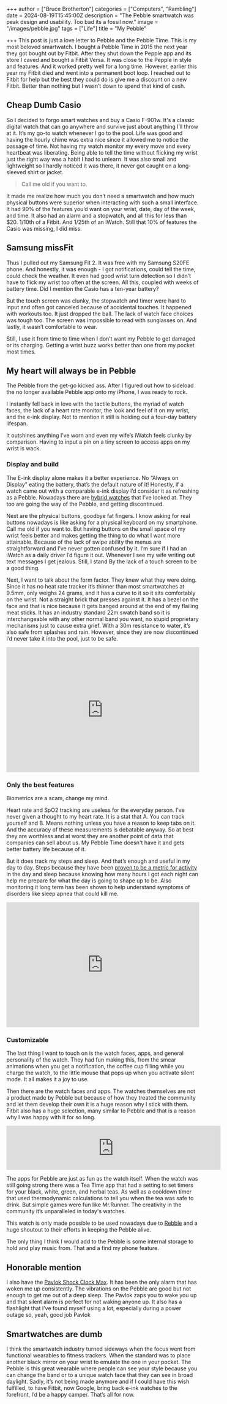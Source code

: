 +++
author = ["Bruce Brotherton"]
categories = ["Computers", "Rambling"]
date = 2024-08-19T15:45:00Z
description = "The Pebble smartwatch was peak design and usability. Too bad its a fossil now."
image = "/images/pebble.jpg"
tags = ["Life"]
title = "My Pebble"

+++
This post is just a love letter to Pebble and the Pebble Time. This is my most beloved smartwatch. I bought a Pebble Time in 2015 the next year they got bought out by Fitbit. After they shut down the Pepple app and its store I caved and bought a Fitbit Versa. It was close to the Pepple in style and features. And it worked pretty well for a long time. However, earlier this year my Fitbit died and went into a permanent boot loop. I reached out to Fitbit for help but the best they could do is give me a discount on a new Fitbit. Better than nothing but I wasn’t down to spend that kind of cash.

## Cheap Dumb Casio
So I decided to forgo smart watches and buy a Casio F-901w. It's a classic digital watch that can go anywhere and survive just about anything I’ll throw at it. It’s my go-to watch whenever I go to the pool. Life was good and having the hourly chime was extra nice since it allowed me to notice the passage of time. Not having my watch monitor my every move and every heartbeat was liberating. Being able to tell the time without flicking my wrist just the right way was a habit I had to unlearn. It was also small and lightweight so I hardly noticed it was there, it never got caught on a long-sleeved shirt or jacket.

> Call me old if you want to.

It made me realize how much you don’t need a smartwatch and how much physical buttons were superior when interacting with such a small interface. It had 90% of the features you’d want on your wrist, date, day of the week, and time. It also had an alarm and a stopwatch, and all this for less than $20. 1/10th of a Fitbit. And 1/25th of an iWatch. Still that 10% of features the Casio was missing, I did miss.

## Samsung missFit
Thus I pulled out my Samsung Fit 2. It was free with my Samsung S20FE phone. And honestly, it was enough - I got notifications, could tell the time, could check the weather. It even had good wrist turn detection so I didn’t have to flick my wrist too often at the screen. All this, coupled with weeks of battery time. Did I mention the Casio has a ten-year battery?

But the touch screen was clunky, the stopwatch and timer were hard to input and often got canceled because of accidental touches. It happened with workouts too. It just dropped the ball. The lack of watch face choices was tough too. The screen was impossible to read with sunglasses on. And lastly, it wasn’t comfortable to wear.

Still, I use it from time to time when I don’t want my Pebble to get damaged or its charging. Getting a wrist buzz works better than one from my pocket most times.

## My heart will always be in Pebble
The Pebble from the get-go kicked ass. After I figured out how to sideload the no longer available Pebble app onto my iPhone, I was ready to rock.

I instantly fell back in love with the tactile buttons, the myriad of watch faces, the lack of a heart rate monitor, the look and feel of it on my wrist, and the e-ink display. Not to mention it still is holding out a four-day battery lifespan.

It outshines anything I’ve worn and even my wife’s iWatch feels clunky by comparison. Having to input a pin on a tiny screen to access apps on my wrist is wack.

### Display and build
The E-ink display alone makes it a better experience. No “Always on Display” eating the battery, that’s the default nature of it! Honestly, if a watch came out with a comparable e-ink display I’d consider it as refreshing as a Pebble. Nowadays there are [hybrid watches](https://www.fossil.com/en-in/watches/learn-more/hybrid-hr-smartwatches/) that I’ve looked at. They too are going the way of the Pebble, and getting discontinued.

Next are the physical buttons, goodbye fat fingers. I know asking for real buttons nowadays is like asking for a physical keyboard on my smartphone. Call me old if you want to. But having buttons on the small space of my wrist feels better and makes getting the thing to do what I want more attainable. Because of the lack of swipe ability the menus are straightforward and I’ve never gotten confused by it. I’m sure if I had an iWatch as a daily driver I’d figure it out. Whenever I see my wife writing out text messages I get jealous. Still, I stand By the lack of a touch screen to be a good thing.

Next, I want to talk about the form factor. They knew what they were doing. Since it has no heat rate tracker it’s thinner than most smartwatches at 9.5mm, only weighs 24 grams, and it has a curve to it so it sits comfortably on the wrist. Not a straight brick that presses against it. It has a bezel on the face and that is nice because it gets banged around at the end of my flailing meat sticks. It has an industry standard 22m swatch band so it is interchangeable with any other normal band you want, no stupid proprietary mechanisms just to cause extra grief. With a 30m resistance to water, it’s also safe from splashes and rain. However, since they are now discontinued I’d never take it into the pool, just to be safe.

<div style="width:100%;height:0;min-height:200px;padding-bottom:25%;position:relative;"> <iframe src="https://giphy.com/embed/GQSpO8dpDesuI" width="100%" height="100%" style="position:absolute" frameBorder="0" allowFullScreen></iframe></div>


### Only the best features

Biometrics are a scam, change my mind. 

Heart rate and SpO2 tracking are useless for the everyday person. I’ve never given a thought to my heart rate. It is a stat that A. You can track yourself and B. Means nothing unless you have a reason to keep tabs on it. And the accuracy of these measurements is debatable anyway. So at best they are worthless and at worst they are another point of data that companies can sell about us. My Pebble Time doesn't have it and gets better battery life because of it.

But it does track my steps and sleep. And that’s enough and useful in my day to day. Steps because they have been [proven to be a metric for activity](https://www.health.harvard.edu/staying-healthy/large-study-finds-the-sweet-spot-for-daily-step-goals) in the day and sleep because knowing how many hours I got each night can help me prepare for what the day is going to shape up to be. Also monitoring it long term has been shown to help understand symptoms of disorders like sleep apnea that could kill me.

<div style="width:100%;height:0;min-height:200px;padding-bottom:25%;position:relative;"> <iframe src="https://giphy.com/embed/26FfeRGMEmNjTlGQo" width="100%" height="100%" style="position:absolute" frameBorder="0" allowFullScreen></iframe></div>

### Customizable

The last thing I want to touch on is the watch faces, apps, and general personality of the watch. They had fun making this, from the smear animations when you get a notification, the coffee cup filling while you charge the watch, to the little mouse that pops up when you activate silent mode. It all makes it a joy to use.

Then there are the watch faces and apps. The watches themselves are not a product made by Pebble but because of how they treated the community and let them develop their own it is a huge reason why I stick with them. Fitbit also has a huge selection, many similar to Pebble and that is a reason why I was happy with it for so long.

<iframe width="560" height="115" src="https://www.youtube.com/embed/Ol6Dk7pWgEs?si=uDVYaNtEWgiKCKsA" title="YouTube video player" frameborder="0" allow="accelerometer; autoplay; clipboard-write; encrypted-media; gyroscope; picture-in-picture; web-share" referrerpolicy="strict-origin-when-cross-origin" allowfullscreen></iframe>

The apps for Pebble are just as fun as the watch itself. When the watch was still going strong there was a Tea Time app that had a setting to set timers for your black, white, green, and herbal teas. As well as a cooldown timer that used thermodynamic calculations to tell you when the tea was safe to drink. But simple games were fun like Mr.Runner. The creativity in the community it’s unparalleled in today's watches.

This watch is only made possible to be used nowadays due to [Rebble](https://rebble.io/) and a huge shoutout to their efforts in keeping the Pebble alive.

The only thing I think I would add to the Pebble is some internal storage to hold and play music from. That and a find my phone feature.

## Honorable mention
I also have the [Pavlok Shock Clock Max](https://blog.pavlok.com/introducing-shock-clock-max-indiegogo/). It has been the only alarm that has woken me up consistently. The vibrations on the Pebble are good but not enough to get me out of a deep sleep. The Pavlok zaps you to wake you up and that silent alarm is perfect for not waking anyone up. It also has a flashlight that I’ve found myself using a lot, especially during a power outage so, yeah, good job Pavlok

## Smartwatches are dumb

I think the smartwatch industry turned sideways when the focus went from functional wearables to fitness trackers. When the standard was to place another black mirror on your wrist to emulate the one in your pocket. The Pebble is this great wearable where people can see your style because you can change the band or to a unique watch face that they can see in broad daylight. Sadly, it’s not being made anymore and if I could have this wish fulfilled, to have Fitbit, now Google, bring back e-ink watches to the forefront, I’d be a happy camper. That’s all for now.